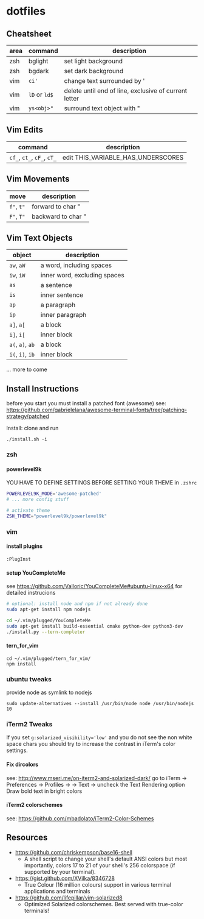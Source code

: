 # dotfiles

## Cheatsheet

| area | command      | description                                           |
|------|--------------|-------------------------------------------------------|
| zsh  | bglight      | set light background                                  |
| zsh  | bgdark       | set dark background                                   |
| vim  | `ci'`        | change text surrounded by '                           |
| vim  | `lD` or `ld$`| delete until end of line, exclusive of current letter |
| vim  | `ys<obj>"`   | surround text object with "                           |

## Vim Edits

| command                     | description                                   |
|-----------------------------|-----------------------------------------------|
| `cf_`, `ct_`, `cF_`, `cT_`  | edit THIS_VARIABLE_HAS_UNDERSCORES            |

## Vim Movements

| move                  | description                                         |
|-----------------------|-----------------------------------------------------|
| `f"`, `t"`            | forward to char "                                   |
| `F"`, `T"`            | backward to char "                                  |

## Vim Text Objects

| object                | description                                         |
|-----------------------|-----------------------------------------------------|
| `aw`, `aW`            | a word, including spaces                            |
| `iw`, `iW`            | inner word, excluding spaces                        |
| `as`                  | a sentence                                          |
| `is`                  | inner sentence                                      |
| `ap`                  | a paragraph                                         |
| `ip`                  | inner paragraph                                     |
| `a]`, `a[`            | a block                                             |
| `i]`, `i[`            | inner block                                         |
| `a(`, `a)`, `ab`      | a block                                             |
| `i(`, `i)`, `ib`      | inner block                                         |

... more to come


## Install Instructions

before you start you must install a patched font (awesome)
see: https://github.com/gabrielelana/awesome-terminal-fonts/tree/patching-strategy/patched


Install: clone and run 

```
./install.sh -i
```
### zsh

#### powerlevel9k

YOU HAVE TO DEFINE SETTINGS BEFORE SETTING YOUR THEME in `.zshrc`

```bash
POWERLEVEL9K_MODE='awesome-patched'
# ... more config stuff

# activate theme
ZSH_THEME="powerlevel9k/powerlevel9k"
```

### vim

#### install plugins

```
:PlugInst
```

#### setup YouCompleteMe

see https://github.com/Valloric/YouCompleteMe#ubuntu-linux-x64 for detailed instrucions


```bash
# optional: install node and npm if not already done
sudo apt-get install npm nodejs

cd ~/.vim/plugged/YouCompleteMe
sudo apt-get install build-essential cmake python-dev python3-dev
./install.py --tern-completer
```

#### tern_for_vim

```
cd ~/.vim/plugged/tern_for_vim/
npm install
```


### ubuntu tweaks

provide node as symlink to nodejs

```
sudo update-alternatives --install /usr/bin/node node /usr/bin/nodejs 10
```

### iTerm2 Tweaks

If you set `g:solarized_visibility='low'` and you do not see the non white
space chars you should try to increase the contrast in iTerm's color settings.

#### Fix dircolors

see: http://www.mseri.me/on-iterm2-and-solarized-dark/
go to iTerm -> Preferences -> Profiles -> <our profile> -> Text -> uncheck the
Text Rendering option Draw bold text in bright colors


#### iTerm2 colorschemes

see: https://github.com/mbadolato/iTerm2-Color-Schemes


## Resources

* https://github.com/chriskempson/base16-shell
  * A shell script to change your shell's default ANSI colors but most
   importantly, colors 17 to 21 of your shell's 256 colorspace (if supported by
   your terminal).
* https://gist.github.com/XVilka/8346728
  * True Colour (16 million colours) support in various terminal applications
   and terminals
* https://github.com/lifepillar/vim-solarized8
  * Optimized Solarized colorschemes. Best served with true-color terminals!

